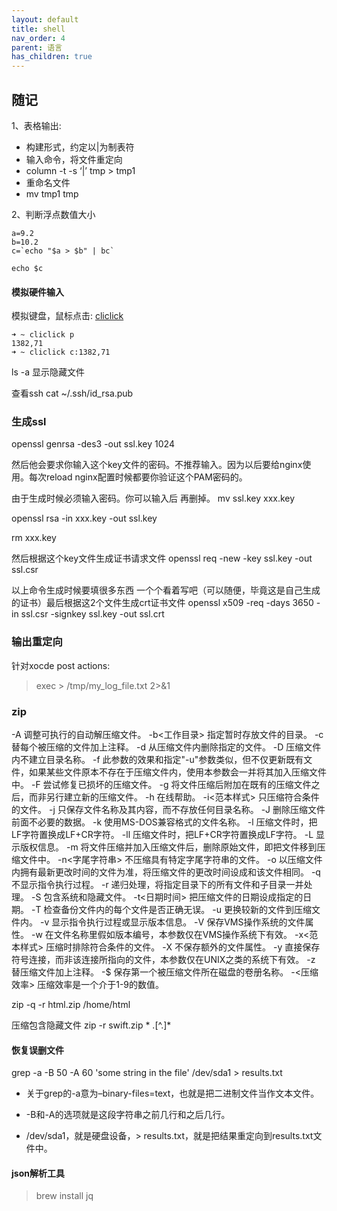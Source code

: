 ```yaml
---
layout: default
title: shell
nav_order: 4
parent: 语言
has_children: true
---
```


## 随记

1、表格输出:
- 构建形式，约定以|为制表符
- 输入命令，将文件重定向
- column -t -s ‘|’ tmp > tmp1 
- 重命名文件
- mv tmp1 tmp

2、判断浮点数值大小
~~~
a=9.2
b=10.2
c=`echo "$a > $b" | bc`

echo $c
~~~

#### 模拟硬件输入

模拟键盘，鼠标点击:
[cliclick](https://github.com/BlueM/cliclick)

~~~
➜ ~ cliclick p
1382,71
➜ ~ cliclick c:1382,71
~~~

ls -a 显示隐藏文件

查看ssh
cat ~/.ssh/id_rsa.pub

### 生成ssl
openssl genrsa -des3 -out ssl.key 1024

然后他会要求你输入这个key文件的密码。不推荐输入。因为以后要给nginx使用。每次reload nginx配置时候都要你验证这个PAM密码的。

由于生成时候必须输入密码。你可以输入后 再删掉。
mv ssl.key xxx.key
 
openssl rsa -in xxx.key -out ssl.key
 
rm xxx.key

然后根据这个key文件生成证书请求文件
openssl req -new -key ssl.key -out ssl.csr

以上命令生成时候要填很多东西 一个个看着写吧（可以随便，毕竟这是自己生成的证书）最后根据这2个文件生成crt证书文件
openssl x509 -req -days 3650 -in ssl.csr -signkey ssl.key -out ssl.crt

### 输出重定向
针对xocde post actions:
> exec > /tmp/my_log_file.txt 2>&1

### zip
-A 调整可执行的自动解压缩文件。
-b<工作目录> 指定暂时存放文件的目录。
-c 替每个被压缩的文件加上注释。
-d 从压缩文件内删除指定的文件。
-D 压缩文件内不建立目录名称。
-f 此参数的效果和指定"-u"参数类似，但不仅更新既有文件，如果某些文件原本不存在于压缩文件内，使用本参数会一并将其加入压缩文件中。
-F 尝试修复已损坏的压缩文件。
-g 将文件压缩后附加在既有的压缩文件之后，而非另行建立新的压缩文件。
-h 在线帮助。
-i<范本样式> 只压缩符合条件的文件。
-j 只保存文件名称及其内容，而不存放任何目录名称。
-J 删除压缩文件前面不必要的数据。
-k 使用MS-DOS兼容格式的文件名称。
-l 压缩文件时，把LF字符置换成LF+CR字符。
-ll 压缩文件时，把LF+CR字符置换成LF字符。
-L 显示版权信息。
-m 将文件压缩并加入压缩文件后，删除原始文件，即把文件移到压缩文件中。
-n<字尾字符串> 不压缩具有特定字尾字符串的文件。
-o 以压缩文件内拥有最新更改时间的文件为准，将压缩文件的更改时间设成和该文件相同。
-q 不显示指令执行过程。
-r 递归处理，将指定目录下的所有文件和子目录一并处理。
-S 包含系统和隐藏文件。
-t<日期时间> 把压缩文件的日期设成指定的日期。
-T 检查备份文件内的每个文件是否正确无误。
-u 更换较新的文件到压缩文件内。
-v 显示指令执行过程或显示版本信息。
-V 保存VMS操作系统的文件属性。
-w 在文件名称里假如版本编号，本参数仅在VMS操作系统下有效。
-x<范本样式> 压缩时排除符合条件的文件。
-X 不保存额外的文件属性。
-y 直接保存符号连接，而非该连接所指向的文件，本参数仅在UNIX之类的系统下有效。
-z 替压缩文件加上注释。
-$ 保存第一个被压缩文件所在磁盘的卷册名称。
-<压缩效率> 压缩效率是一个介于1-9的数值。

zip -q -r html.zip /home/html

压缩包含隐藏文件
zip -r swift.zip * .[^.]*


#### 恢复误删文件
grep -a -B 50 -A 60 'some string in the file' /dev/sda1 > results.txt

- 关于grep的-a意为–binary-files=text，也就是把二进制文件当作文本文件。

- -B和-A的选项就是这段字符串之前几行和之后几行。

- /dev/sda1，就是硬盘设备，> results.txt，就是把结果重定向到results.txt文件中。

#### json解析工具
> brew install jq